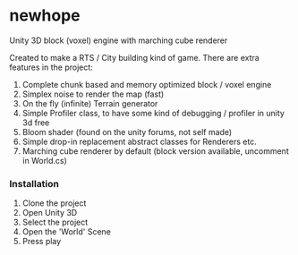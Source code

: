 newhope
=======

Unity 3D block (voxel) engine with marching cube renderer

Created to make a RTS / City building kind of game.
There are extra features in the project:

1. Complete chunk based and memory optimized block / voxel engine
2. Simplex noise to render the map (fast)
3. On the fly (infinite) Terrain generator
2. Simple Profiler class, to have some kind of debugging / profiler in unity 3d free
2. Bloom shader (found on the unity forums, not self made)
3. Simple drop-in replacement abstract classes for Renderers etc.
4. Marching cube renderer by default (block version available, uncomment in World.cs)

### Installation

1. Clone the project
2. Open Unity 3D
3. Select the project 
4. Open the 'World' Scene
5. Press play

